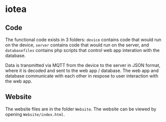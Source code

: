 # iotea

## Code
The functional code exists in 3 folders: `device` contains code that would run on the device, `server` contains code that would run on the server, and `databasefiles` contains php scripts that control web app interation with the database.

Data is transmitted via MQTT from the device to the server in JSON format, where it is decoded and sent to the web app / database. The web app and database communicate with each other in respose to user interaction with the web app.

## Website
The website files are in the folder `Website`. The website can be viewed by opening `Website/index.html`. 
